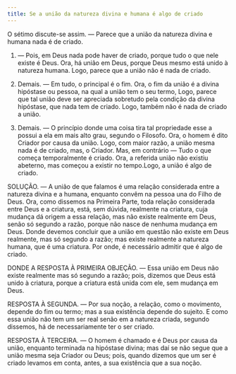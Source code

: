 ```yaml
---
title: Se a união da natureza divina e humana é algo de criado
---
```


O sétimo discute-se assim. — Parece que a união da natureza divina e humana nada é de criado.  

1. — Pois, em Deus nada pode haver de criado, porque tudo o que nele existe é Deus. Ora, há união em Deus, porque Deus mesmo está unido à natureza humana. Logo, parece que a união não é nada de criado.  

2. Demais. — Em tudo, o principal é o fim. Ora, o fim da união é a divina hipóstase ou pessoa, na qual a união tem o seu termo, Logo, parece que tal união deve ser apreciada sobretudo pela condição da divina hipóstase, que nada tem de criado. Logo, também não é nada de criado a união.  

3. Demais. — O princípio donde uma coisa tira tal propriedade esse a possui a ela em mais alto grau, segundo o Filosofo. Ora, o homem é dito Criador por causa da união. Logo, com maior razão, a união mesma nada é de criado, mas, o Criador.  Mas, em contrário — Tudo o que começa temporalmente é criado. Ora, a referida união não existiu abeterno, mas começou a existir no tempo.Logo, a união é algo de criado.  

SOLUÇÃO. — A união de que falamos é uma relação considerada entre a natureza divina e a humana, enquanto convêm na pessoa una do Filho de Deus. Ora, como dissemos na Primeira Parte, toda relação considerada entre Deus e a criatura, está, sem dúvida, realmente na criatura, cuja mudança dá origem a essa relação, mas não existe realmente em Deus, senão só segundo a razão, porque não nasce de nenhuma mudança em Deus. Donde devemos concluir que a união em questão não existe em Deus realmente, mas só segundo a razão; mas existe realmente a natureza humana, que é uma criatura. Por onde, é necessário admitir que é algo de criado.  

DONDE A RESPOSTA À PRIMEIRA OBJEÇÃO. — Essa união em Deus não existe realmente mas só segundo a razão; pois, dizemos que Deus está unido à criatura, porque a criatura está unida com ele, sem mudança em Deus.  

RESPOSTA À SEGUNDA. — Por sua noção, a relação, como o movimento, depende do fim ou termo; mas a sua existência depende do sujeito. E como essa união não tem um ser real senão em a natureza criada, segundo dissemos, há de necessariamente ter o ser criado.  

RESPOSTA À TERCEIRA. — O homem é chamado e é Deus por causa da união, enquanto terminada na hipóstase divina; mas daí se não segue que a união mesma seja Criador ou Deus; pois, quando dizemos que um ser é criado levamos em conta, antes, a sua existência que a sua noção.